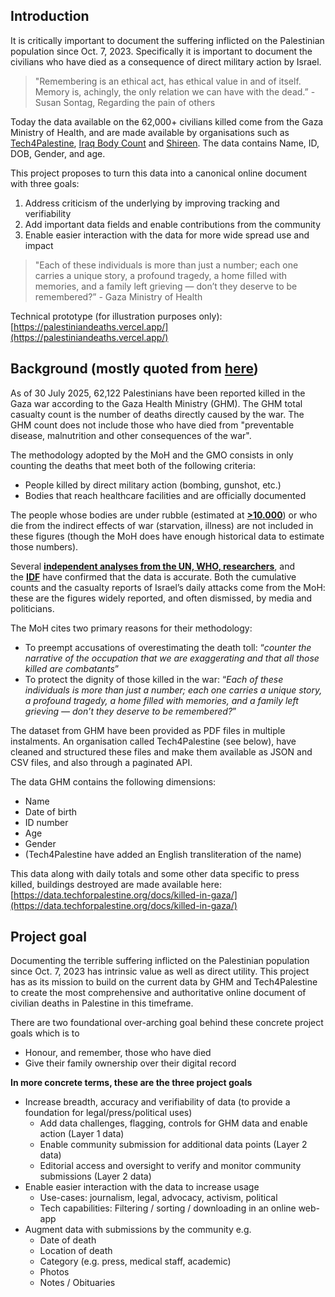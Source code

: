 ## Introduction

It is critically important to document the suffering inflicted on the Palestinian population since Oct. 7, 2023. Specifically it is important to document the civilians who have died as a consequence of direct military action by Israel.

> "Remembering is an ethical act, has ethical value in and of itself. Memory is, achingly, the only relation we can have with the dead.” - Susan Sontag, Regarding the pain of others

Today the data available on the 62,000+ civilians killed come from the Gaza Ministry of Health, and are made available by organisations such as [Tech4Palestine](https://data.techforpalestine.org/), [Iraq Body Count](https://www.iraqbodycount.org/) and [Shireen](https://www.shireen.ps/data-sources). The data contains Name, ID, DOB, Gender, and age.

This project proposes to turn this data into a canonical online document with three goals:

1. Address criticism of the underlying by improving tracking and verifiability
2. Add important data fields and enable contributions from the community
3. Enable easier interaction with the data for more wide spread use and impact

> "Each of these individuals is more than just a number; each one carries a unique story, a profound tragedy, a home filled with memories, and a family left grieving — don’t they deserve to be remembered?” - Gaza Ministry of Health

Technical prototype (for illustration purposes only): [https://palestiniandeaths.vercel.app/](https://palestiniandeaths.vercel.app/)

## Background (mostly quoted from [here](https://dataactivists.org/estimating_death_toll_of_war_on_gaza/))

As of 30 July 2025, 62,122 Palestinians have been reported killed in the Gaza war according to the Gaza Health Ministry (GHM). The GHM total casualty count is the number of deaths directly caused by the war. The GHM count does not include those who have died from "preventable disease, malnutrition and other consequences of the war".

The methodology adopted by the MoH and the GMO consists in only counting the deaths that meet both of the following criteria:

- People killed by direct military action (bombing, gunshot, etc.)
- Bodies that reach healthcare facilities and are officially documented

The people whose bodies are under rubble (estimated at [**>10.000**](https://www.dropsitenews.com/p/how-gaza-health-ministry-counts-dead)) or who die from the indirect effects of war (starvation, illness) are not included in these figures (though the MoH does have enough historical data to estimate those numbers).

Several [**independent analyses from the UN, WHO, researchers**](https://www.ochaopt.org/content/reported-impact-snapshot-gaza-strip-19-june-2024), and the [**IDF**](https://www.vice.com/en/article/y3w4w7/israeli-intelligence-health-ministry-death-toll) have confirmed that the data is accurate. Both the cumulative counts and the casualty reports of Israel’s daily attacks come from the MoH: these are the figures widely reported, and often dismissed, by media and politicians.

The MoH cites two primary reasons for their methodology:

- To preempt accusations of overestimating the death toll: “_counter the narrative of the occupation that we are exaggerating and that all those killed are combatants_”
- To protect the dignity of those killed in the war: “_Each of these individuals is more than just a number; each one carries a unique story, a profound tragedy, a home filled with memories, and a family left grieving — don’t they deserve to be remembered?_”

The dataset from GHM have been provided as PDF files in multiple instalments. An organisation called Tech4Palestine (see below), have cleaned and structured these files and make them available as JSON and CSV files, and also through a paginated API.

The data GHM contains the following dimensions:

- Name
- Date of birth
- ID number
- Age
- Gender
- (Tech4Palestine have added an English transliteration of the name)

This data along with daily totals and some other data specific to press killed, buildings destroyed are made available here: [https://data.techforpalestine.org/docs/killed-in-gaza/](https://data.techforpalestine.org/docs/killed-in-gaza/)

## Project goal

Documenting the terrible suffering inflicted on the Palestinian population since Oct. 7, 2023 has intrinsic value as well as direct utility. This project has as its mission to build on the current data by GHM and Tech4Palestine to create the most comprehensive and authoritative online document of civilian deaths in Palestine in this timeframe.

There are two foundational over-arching goal behind these concrete project goals which is to

- Honour, and remember, those who have died
- Give their family ownership over their digital record

**In more concrete terms, these are the three project goals**

- Increase breadth, accuracy and verifiability of data (to provide a foundation for legal/press/political uses)
   - Add data challenges, flagging, controls for GHM data and enable action (Layer 1 data)
   - Enable community submission for additional data points (Layer 2 data)
   - Editorial access and oversight to verify and monitor community submissions (Layer 2 data)
- Enable easier interaction with the data to increase usage
    - Use-cases: journalism, legal, advocacy, activism, political
    - Tech capabilities: Filtering / sorting / downloading in an online web-app
- Augment data with submissions by the community e.g.
    - Date of death
    - Location of death
    - Category (e.g. press, medical staff, academic)
    - Photos
    - Notes / Obituaries
